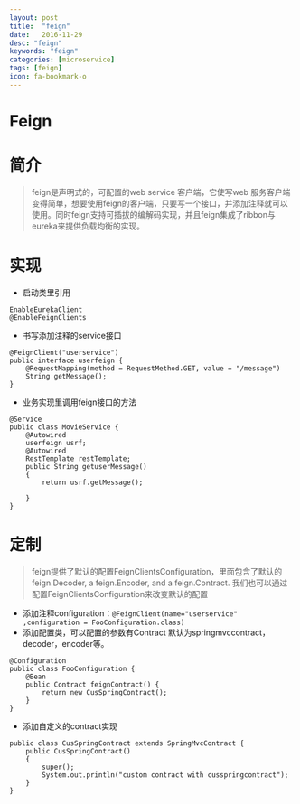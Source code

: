 ```yaml
---
layout: post
title:  "feign"
date:   2016-11-29
desc: "feign"
keywords: "feign"
categories: [microservice]
tags: [feign]
icon: fa-bookmark-o
---
```

Feign
=============
# 简介
> feign是声明式的，可配置的web service 客户端，它使写web 服务客户端变得简单，想要使用feign的客户端，只要写一个接口，并添加注释就可以使用。同时feign支持可插拔的编解码实现，并且feign集成了ribbon与eureka来提供负载均衡的实现。
# 实现
- 启动类里引用

```
EnableEurekaClient
@EnableFeignClients
```
- 书写添加注释的service接口

```
@FeignClient("userservice")
public interface userfeign {
    @RequestMapping(method = RequestMethod.GET, value = "/message")
    String getMessage();
}
```
- 业务实现里调用feign接口的方法

```
@Service
public class MovieService {
    @Autowired
    userfeign usrf;
    @Autowired
    RestTemplate restTemplate;
    public String getuserMessage()
    {
        return usrf.getMessage();

    }
}
```

# 定制
> feign提供了默认的配置FeignClientsConfiguration，里面包含了默认的feign.Decoder, a feign.Encoder, and a feign.Contract. 我们也可以通过配置FeignClientsConfiguration来改变默认的配置

- 添加注释configuration：`@FeignClient(name="userservice" ,configuration = FooConfiguration.class)`
-  添加配置类，可以配置的参数有Contract 默认为springmvccontract，decoder，encoder等。

```
@Configuration
public class FooConfiguration {
    @Bean
    public Contract feignContract() {
        return new CusSpringContract();
    }
}
```
- 添加自定义的contract实现

```
public class CusSpringContract extends SpringMvcContract {
    public CusSpringContract()
    {
        super();
        System.out.println("custom contract with cusspringcontract");
    }
}
```
